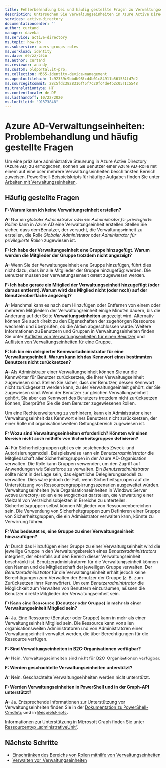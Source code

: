 ```yaml
---
title: Fehlerbehandlung bei und häufig gestellte Fragen zu Verwaltungseinheiten – Azure Active Directory | Microsoft-Dokumentation
description: Untersuchen Sie Verwaltungseinheiten in Azure Active Directory, um Berechtigungen mit eingeschränktem Bereich zu erteilen.
services: active-directory
documentationcenter: ''
author: curtand
manager: daveba
ms.service: active-directory
ms.topic: how-to
ms.subservice: users-groups-roles
ms.workload: identity
ms.date: 09/22/2020
ms.author: curtand
ms.reviewer: anandy
ms.custom: oldportal;it-pro;
ms.collection: M365-identity-device-management
ms.openlocfilehash: 1c92359c9bbdb985cd4b01c84911b561554fd7d2
ms.sourcegitcommit: 28c5fdc3828316f45f7c20fc4de4b2c05a1c5548
ms.translationtype: HT
ms.contentlocale: de-DE
ms.lasthandoff: 10/22/2020
ms.locfileid: "92373848"
---
```

# <a name="azure-ad-administrative-units-troubleshooting-and-faq"></a>Azure AD-Verwaltungseinheiten: Problembehandlung und häufig gestellte Fragen

Um eine präzisere administrative Steuerung in Azure Active Directory (Azure AD) zu ermöglichen, können Sie Benutzer einer Azure AD-Rolle mit einem auf eine oder mehrere Verwaltungseinheiten beschränkten Bereich zuweisen. PowerShell-Beispielskripts für häufige Aufgaben finden Sie unter [Arbeiten mit Verwaltungseinheiten](/powershell/azure/active-directory/working-with-administrative-units?view=azureadps-2.0&preserve-view=true).

## <a name="frequently-asked-questions"></a>Häufig gestellte Fragen

**F: Warum kann ich keine Verwaltungseinheit erstellen?**

**A:** Nur ein *globaler Administrator* oder ein *Administrator für privilegierte Rollen* kann in Azure AD eine Verwaltungseinheit erstellen. Stellen Sie sicher, dass dem Benutzer, der versucht, die Verwaltungseinheit zu erstellen, die Rolle *Globaler Administrator* oder *Administrator für privilegierte Rollen* zugewiesen ist.

**F: Ich habe der Verwaltungseinheit eine Gruppe hinzugefügt. Warum werden die Mitglieder der Gruppe trotzdem nicht angezeigt?**

**A:** Wenn Sie der Verwaltungseinheit eine Gruppe hinzufügen, führt dies nicht dazu, dass ihr alle Mitglieder der Gruppe hinzugefügt werden. Die Benutzer müssen der Verwaltungseinheit direkt zugewiesen werden.

**F: Ich habe gerade ein Mitglied der Verwaltungseinheit hinzugefügt (oder daraus entfernt). Warum wird das Mitglied nicht (oder noch) auf der Benutzeroberfläche angezeigt?**

**A:** Manchmal kann es nach dem Hinzufügen oder Entfernen von einem oder mehreren Mitgliedern der Verwaltungseinheit einige Minuten dauern, bis die Änderung auf der Seite **Verwaltungseinheiten** angezeigt wird. Alternativ können Sie auch direkt zu den Eigenschaften der zugehörigen Ressource wechseln und überprüfen, ob die Aktion abgeschlossen wurde. Weitere Informationen zu Benutzern und Gruppen in Verwaltungseinheiten finden Sie unter [Auflisten von Verwaltungseinheiten für einen Benutzer](admin-units-add-manage-users.md) und [Auflisten von Verwaltungseinheiten für eine Gruppe](admin-units-add-manage-groups.md).

**F: Ich bin ein delegierter Kennwortadministrator für eine Verwaltungseinheit. Warum kann ich das Kennwort eines bestimmten Benutzers nicht zurücksetzen?**

**A:** Als Administrator einer Verwaltungseinheit können Sie nur die Kennwörter für Benutzer zurücksetzen, die Ihrer Verwaltungseinheit zugewiesen sind. Stellen Sie sicher, dass der Benutzer, dessen Kennwort nicht zurückgesetzt werden kann, zu der Verwaltungseinheit gehört, der Sie zugewiesen sind. Wenn der Benutzer zur gleichen Verwaltungseinheit gehört, Sie aber das Kennwort des Benutzers trotzdem nicht zurücksetzen können, überprüfen Sie die dem Benutzer zugewiesenen Rollen. 

Um eine Rechteerweiterung zu verhindern, kann ein Administrator einer Verwaltungseinheit das Kennwort eines Benutzers nicht zurücksetzen, der einer Rolle mit organisationsweitem Geltungsbereich zugewiesen ist.

**F: Wozu sind Verwaltungseinheiten erforderlich? Könnten wir einen Bereich nicht auch mithilfe von Sicherheitsgruppen definieren?**

**A:** Für Sicherheitsgruppen gibt es ein bestehendes Zweck- und Autorisierungsmodell. Beispielsweise kann ein *Benutzeradministrator* die Mitgliedschaft aller Sicherheitsgruppen in der Azure AD-Organisation verwalten. Die Rolle kann Gruppen verwenden, um den Zugriff auf Anwendungen wie Salesforce zu verwalten. Ein *Benutzeradministrator* sollte nicht in der Lage sein, das eigentliche Delegierungsmodell zu verwalten. Dies wäre jedoch der Fall, wenn Sicherheitsgruppen auf die Unterstützung von Ressourcengruppierungsszenarien ausgeweitet würden. Verwaltungseinheiten (wie Organisationseinheiten in Windows Server Active Directory) sollen eine Möglichkeit darstellen, die Verwaltung einer Vielzahl von Verzeichnisobjekten in Bereiche zu unterteilen. Sicherheitsgruppen selbst können Mitglieder von Ressourcenbereichen sein. Die Verwendung von Sicherheitsgruppen zum Definieren einer Gruppe von Sicherheitsgruppen, die ein Administrator verwalten kann, könnte zu Verwirrung führen.

**F: Was bedeutet es, eine Gruppe zu einer Verwaltungseinheit hinzuzufügen?**

**A:** Durch das Hinzufügen einer Gruppe zu einer Verwaltungseinheit wird die jeweilige Gruppe in den Verwaltungsbereich eines *Benutzeradministrators* integriert, der ebenfalls auf den Bereich dieser Verwaltungseinheit beschränkt ist. Benutzeradministratoren für die Verwaltungseinheit können den Namen und die Mitgliedschaft der jeweiligen Gruppe verwalten. Der *Benutzeradministrator* für die Verwaltungseinheit erhält jedoch keine Berechtigungen zum Verwalten der Benutzer der Gruppe (z. B. zum Zurücksetzen ihrer Kennwörter). Um dem *Benutzeradministrator* die Möglichkeit zum Verwalten von Benutzern einzuräumen, müssen die Benutzer direkte Mitglieder der Verwaltungseinheit sein.

**F: Kann eine Ressource (Benutzer oder Gruppe) in mehr als einer Verwaltungseinheit Mitglied sein?**

**A:** Ja. Eine Ressource (Benutzer oder Gruppe) kann in mehr als einer Verwaltungseinheit Mitglied sein. Die Ressource kann von allen organisationsweiten Administratoren und von Administratoren einer Verwaltungseinheit verwaltet werden, die über Berechtigungen für die Ressource verfügen.

**F: Sind Verwaltungseinheiten in B2C-Organisationen verfügbar?**

**A:** Nein. Verwaltungseinheiten sind nicht für B2C-Organisationen verfügbar.

**F: Werden geschachtelte Verwaltungseinheiten unterstützt?**

**A:** Nein. Geschachtelte Verwaltungseinheiten werden nicht unterstützt.

**F: Werden Verwaltungseinheiten in PowerShell und in der Graph-API unterstützt?**

**A:** Ja. Entsprechende Informationen zur Unterstützung von Verwaltungseinheiten finden Sie in der [Dokumentation zu PowerShell-Cmdlets](/powershell/module/Azuread/?view=azureadps-2.0&preserve-view=true) und in [Beispielskripts](/powershell/azure/active-directory/working-with-administrative-units?view=azureadps-2.0&preserve-view=true).

Informationen zur Unterstützung in Microsoft Graph finden Sie unter [Ressourcentyp „administrativeUnit“](/graph/api/resources/administrativeunit?view=graph-rest-1.0&preserve-view=true).

## <a name="next-steps"></a>Nächste Schritte

- [Einschränken des Bereichs von Rollen mithilfe von Verwaltungseinheiten](administrative-units.md)
- [Verwalten von Verwaltungseinheiten](admin-units-manage.md)